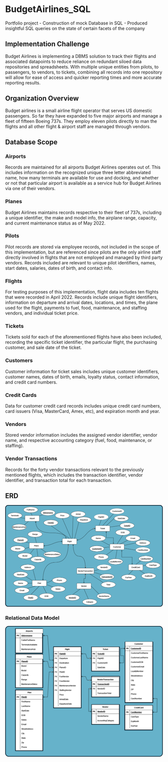 # BudgetAirlines_SQL
Portfolio project - Construction of mock Database in SQL - Produced insightful SQL queries on the state of certain facets of the company

## Implementation Challenge
Budget Airlines is implementing a DBMS solution to track their flights and associated datapoints to reduce reliance on redundant siloed data repositories and spreadsheets. With multiple unique entities from pilots, to passengers, to vendors, to tickets, combining all records into one repository will allow for ease of access and quicker reporting times and more accurate reporting results.


## Organization Overview
Budget airlines is a small airline flight operator that serves US domestic passengers. So far they have expanded to five major airports and manage a fleet of fifteen Boeing 737s. They employ eleven pilots directly to man the flights and all other flight & airport staff are managed through vendors. 


## Database Scope
### Airports
Records are maintained for all airports Budget Airlines operates out of. This includes information on the recognized unique three letter abbreviated name, how many terminals are available for use and docking, and whether or not that particular airport is available as a service hub for Budget Airlines via one of their vendors.

### Planes
Budget Airlines maintains records respective to their fleet of 737s, including a unique identifier, the make and model info, the airplane range, capacity, and current maintenance status as of May 2022.

### Pilots
Pilot records are stored via employee records, not included in the scope of this implementation, but are referenced since pilots are the only airline staff directly involved in flights that are not employed and managed by third party vendors. Records included are relevant to unique pilot identifiers, names, start dates, salaries, dates of birth, and contact info.

### Flights
For testing purposes of this implementation, flight data includes ten flights that were recorded in April 2022. Records include unique flight identifiers, information on departure and arrival dates, locations, and times, the plane used for the flight, payments to fuel, food, maintenance, and staffing vendors, and individual ticket price.

### Tickets
Tickets sold for each of the aforementioned flights have also been included, recording the specific ticket identifier, the particular flight, the purchasing customer, and sale date of the ticket.

### Customers
Customer information for ticket sales includes unique customer identifiers, customer names, dates of birth, emails, loyalty status, contact information, and credit card numbers.

### Credit Cards
Data for customer credit card records includes unique credit card numbers, card issuers (Visa, MasterCard, Amex, etc), and expiration  month and year.

### Vendors
Stored vendor information includes the assigned vendor identifier, vendor name, and respective accounting category (fuel, food, maintenance, or staffing).

### Vendor Transactions
Records for the forty vendor transactions relevant to the previously mentioned flights, which includes the transaction identifier, vendor identifier, and transaction total for each transaction.

## ERD
![Entity-Relationship Diagram](Budget_Arilines_ERD.png)

### Relational Data Model
![Relational Data Model](Budget_Arilines_RELATIONALdataMODEL.png)



